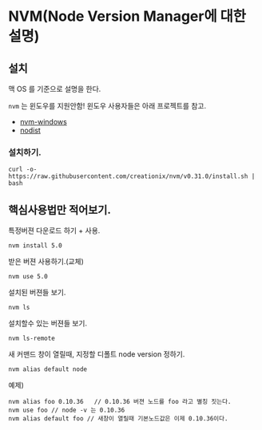 # NVM(Node Version Manager에 대한 설명)
## 설치

맥 OS 를 기준으로 설명을 한다. 

`nvm` 는 윈도우를 지원안함! 윈도우 사용자들은 아래 프로젝트를 참고.
 - [nvm-windows](https://github.com/coreybutler/nvm-windows)
 - [nodist](https://github.com/marcelklehr/nodist)

### 설치하기.

    curl -o- https://raw.githubusercontent.com/creationix/nvm/v0.31.0/install.sh | bash
    
## 핵심사용법만 적어보기.

특정버젼 다운로드 하기 + 사용.

    nvm install 5.0

받은 버젼 사용하기.(교체)

    nvm use 5.0

설치된 버젼들 보기.

    nvm ls

설치할수 있는 버젼들 보기.

    nvm ls-remote

새 커맨드 창이 열릴때, 지정할 디폴트 node version 정하기.

    nvm alias default node

예제)

	nvm alias foo 0.10.36 	// 0.10.36 버젼 노드를 foo 라고 별칭 짓는다.
	nvm use foo // node -v 는 0.10.36
	nvm alias default foo // 새창이 열릴때 기본노드값은 이제 0.10.36이다.
